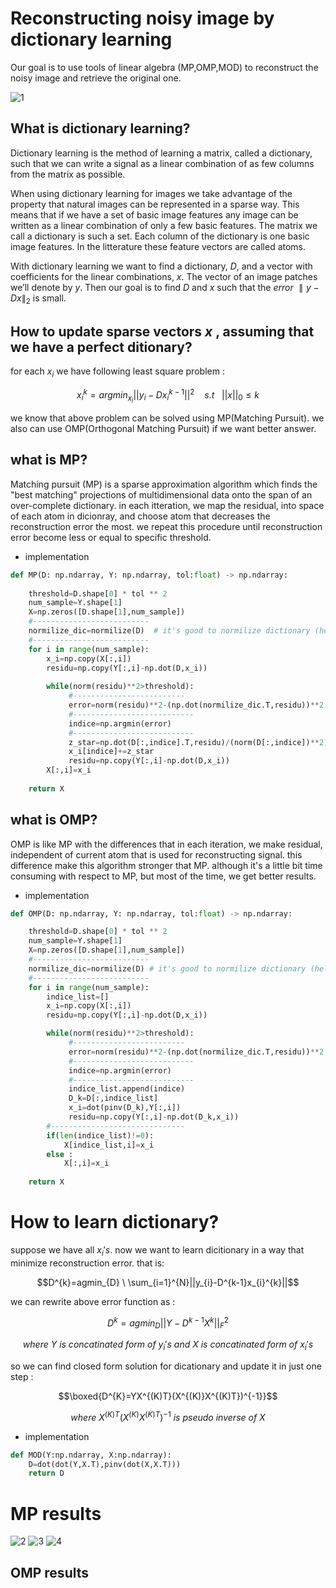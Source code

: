 # Reconstructing noisy image by dictionary learning
Our goal is to use tools of linear algebra (MP,OMP,MOD) to reconstruct the noisy image and retrieve the original one. 

![1](https://user-images.githubusercontent.com/67091916/219641906-d430291c-8192-4e55-9ee6-a01c19c71e31.png)

## What is dictionary learning?
Dictionary learning is the method of learning a matrix, called a dictionary, such that we can write a signal as a linear combination of as few columns from the matrix as possible.

When using dictionary learning for images we take advantage of the property that natural images can be represented in a sparse way. This means that if we have a set of basic image features any image can be written as a linear combination of only a few basic features. The matrix we call a dictionary is such a set. Each column of the dictionary is one basic image features. In the litterature these feature vectors are called atoms.

With dictionary learning we want to find a dictionary, $D$, and a vector with coefficients for the linear combinations, $x$. The vector of an image patches we’ll denote by $y$. Then our goal is to find $D$ and $x$ such that the $error$ $∥y−Dx∥_{2}$ is small. 

## How to update sparse vectors $x$ , assuming that we have a perfect ditionary?

for each $x_{i}$ we have following least square problem : 

$$x_{i}^{k}=argmin_{x_{i}}||y_{i}-Dx_{i}^{k-1}||^{2} \ \ \ \ s.t   \ \ \ ||x||_{0}\le k $$

we know that above problem can be solved using MP(Matching Pursuit). we also can use OMP(Orthogonal Matching Pursuit) if we want better answer. 

## what is MP?

Matching pursuit (MP) is a sparse approximation algorithm which finds the "best matching" projections of multidimensional data onto the span of an over-complete dictionary. in each itteration, we map the residual, into space of each atom in dicionray, and choose atom that decreases the reconstruction error the most. we repeat this procedure until reconstruction error become less or equal to specific threshold. 

* implementation

```python
def MP(D: np.ndarray, Y: np.ndarray, tol:float) -> np.ndarray:
    
    threshold=D.shape[0] * tol ** 2
    num_sample=Y.shape[1]
    X=np.zeros([D.shape[1],num_sample])
    #--------------------------
    normilize_dic=normilize(D)  # it's good to normilize dictionary (helps us in time complexity)
    #--------------------------
    for i in range(num_sample):
        x_i=np.copy(X[:,i])
        residu=np.copy(Y[:,i]-np.dot(D,x_i))
        
        while(norm(residu)**2>threshold):
             #-------------------------
             error=norm(residu)**2-(np.dot(normilize_dic.T,residu))**2
             #---------------------------    
             indice=np.argmin(error)    
             #---------------------------
             z_star=np.dot(D[:,indice].T,residu)/(norm(D[:,indice])**2)
             x_i[indice]+=z_star
             residu=np.copy(Y[:,i]-np.dot(D,x_i))
        X[:,i]=x_i     
    
    return X
```

## what is OMP?
OMP is like MP with the differences that in each iteration, we make residual, independent of current atom that is used for reconstructing signal. 
this difference make this algorithm stronger that MP. although it's a little bit time consuming with respect to MP, but most of the time, we get better results.

* implementation
```python
def OMP(D: np.ndarray, Y: np.ndarray, tol:float) -> np.ndarray:

    threshold=D.shape[0] * tol ** 2
    num_sample=Y.shape[1]
    X=np.zeros([D.shape[1],num_sample])
    #--------------------------
    normilize_dic=normilize(D) # it's good to normilize dictionary (helps us in time complexity)
    #--------------------------
    for i in range(num_sample):
        indice_list=[]
        x_i=np.copy(X[:,i])
        residu=np.copy(Y[:,i]-np.dot(D,x_i))

        while(norm(residu)**2>threshold):
             #-------------------------
             error=norm(residu)**2-(np.dot(normilize_dic.T,residu))**2
             #---------------------------    
             indice=np.argmin(error)    
             #---------------------------
             indice_list.append(indice)
             D_k=D[:,indice_list]
             x_i=dot(pinv(D_k),Y[:,i])
             residu=np.copy(Y[:,i]-np.dot(D_k,x_i))
        #------------------------------      
        if(len(indice_list)!=0):
            X[indice_list,i]=x_i   
        else :
            X[:,i]=x_i      
    
    return X
```

# How to learn dictionary? 
suppose we have all $x_{i}'s$. now we want to learn dicitionary in a way that minimize reconstruction error. that is: 

$$D^{k}=agmin_{D} \ \sum_{i=1}^{N}||y_{i}-D^{k-1}x_{i}^{k}||$$

we can rewrite above error function as : 

$$D^{k}=agmin_{D} ||Y-D^{k-1}X^{k}||_{F}^{2}$$

$$where \ Y \ is \ concatinated \ form \ of \ y_{i}'s \ and \ X  \ is \ concatinated \ form \ of \ x_{i}'s$$

so we can find closed form solution for dicationary and update it in just one step : 

$$\boxed{D^{K}=YX^{(K)T}(X^{(K)}X^{(K)T})^{-1}}$$

$$where \ X^{(K)T}(X^{(K)}X^{(K)T})^{-1} \ is \ pseudo \ inverse \ of \ X$$

* implementation
```python
def MOD(Y:np.ndarray, X:np.ndarray):
    D=dot(dot(Y,X.T),pinv(dot(X,X.T)))
    return D
```

# MP results 

![2](https://user-images.githubusercontent.com/67091916/219654668-9985b5ed-03af-48f9-8754-7a4d6f3f04b5.png)
![3](https://user-images.githubusercontent.com/67091916/219654675-1b06b789-a0d9-4478-890a-09fdb0496744.png)
![4](https://user-images.githubusercontent.com/67091916/219654662-8f024633-a80f-410b-ae88-7e28526ed537.png)


## OMP results 
